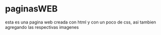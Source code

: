 # paginasWEB
esta es una pagina web creada con html y con un poco de css, asi tambien agregando las respectivas imagenes
